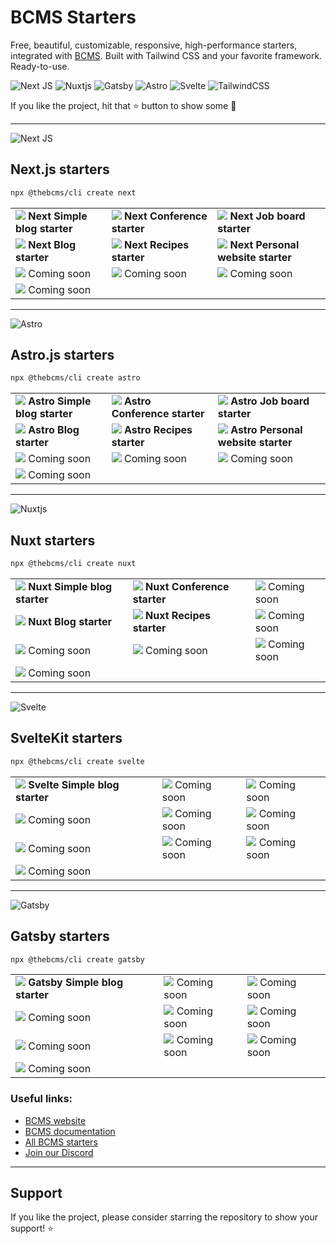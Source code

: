 # BCMS Starters

Free, beautiful, customizable, responsive, high-performance starters, integrated with [BCMS](https://github.com/bcms/cms).
Built with Tailwind CSS and your favorite framework. Ready-to-use.

![Next JS](https://img.shields.io/badge/Next-black?style=for-the-badge&logo=next.js&logoColor=white) ![Nuxtjs](https://img.shields.io/badge/Nuxt-002E3B?style=for-the-badge&logo=nuxtdotjs&logoColor=%2300DC82) ![Gatsby](https://img.shields.io/badge/Gatsby-%23663399.svg?style=for-the-badge&logo=gatsby&logoColor=white) ![Astro](https://img.shields.io/badge/astro-212227.svg?style=for-the-badge&logo=astro&logoColor=white) ![Svelte](https://img.shields.io/badge/svelte-%23f1413d.svg?style=for-the-badge&logo=svelte&logoColor=white) ![TailwindCSS](https://img.shields.io/badge/tailwindcss-%2338B2AC.svg?style=for-the-badge&logo=tailwind-css&logoColor=white)

If you like the project, hit that ⭐ button to show some 💛

---

![Next JS](https://img.shields.io/badge/Next-black?style=for-the-badge&logo=next.js&logoColor=white)

## Next.js starters

```bash
npx @thebcms/cli create next
```

|     |     |     |
| --- | --- | --- |
| [![](https://github.com/user-attachments/assets/ee443126-01b8-4a27-941a-f88984504f3c)](/next/simple-blog) **Next Simple blog starter** | [![](https://user-images.githubusercontent.com/15079459/274629022-0d402324-b0a5-4c26-b5a0-5f89aabaa31a.png)](/next/conference) **Next Conference starter** | [![](https://user-images.githubusercontent.com/15079459/274629056-f0baa4c5-d982-46df-91f9-89dd986c48a0.png)](/next/job-board) **Next Job board starter**
| [![](https://user-images.githubusercontent.com/15079459/274629077-cca186cb-b06a-46cf-8b8a-6f2f4efd03b0.png)](/next/blog) **Next Blog starter** | [![](https://user-images.githubusercontent.com/15079459/274629098-a135d9f1-b9ac-48ee-81d6-89d0b83a5f41.png)](/next/recipes) **Next Recipes starter** | [![](https://user-images.githubusercontent.com/15079459/274629159-764e33bc-83dd-487c-95ea-5224a9e263fb.png)](/next/personal) **Next Personal website starter**
| [![](https://user-images.githubusercontent.com/15079459/274629184-8ed30c1e-9001-48f3-8a39-b5276cbf7104.png)](#) Coming soon | [![](https://user-images.githubusercontent.com/15079459/274629203-68c2be61-fe6d-4b52-bca0-2f6201e73009.png)](#) Coming soon | [![](https://user-images.githubusercontent.com/15079459/274629127-89832762-1a00-4169-b8ef-13731325f81f.png)](#) Coming soon 
| [![](https://github.com/bcms/starters/assets/15079459/652d6e4f-5676-4ba6-ba36-13933ce76b37)](#) Coming soon |   |

---

![Astro](https://img.shields.io/badge/astro-212227.svg?style=for-the-badge&logo=astro&logoColor=white)

## Astro.js starters

```bash
npx @thebcms/cli create astro
```

|     |     |     |
| --- | --- | --- |
| [![](https://github.com/user-attachments/assets/ee443126-01b8-4a27-941a-f88984504f3c)](/astro/simple-blog) **Astro Simple blog starter** | [![](https://user-images.githubusercontent.com/15079459/274629022-0d402324-b0a5-4c26-b5a0-5f89aabaa31a.png)](/astro/conference) **Astro Conference starter** | [![](https://user-images.githubusercontent.com/15079459/274629056-f0baa4c5-d982-46df-91f9-89dd986c48a0.png)](/astro/job-board) **Astro Job board starter**
| [![](https://user-images.githubusercontent.com/15079459/274629077-cca186cb-b06a-46cf-8b8a-6f2f4efd03b0.png)](/astro/blog) **Astro Blog starter** | [![](https://user-images.githubusercontent.com/15079459/274629098-a135d9f1-b9ac-48ee-81d6-89d0b83a5f41.png)](/astro/recipes) **Astro Recipes starter** | [![](https://user-images.githubusercontent.com/15079459/274629159-764e33bc-83dd-487c-95ea-5224a9e263fb.png)](/astro/personal) **Astro Personal website starter**
| [![](https://user-images.githubusercontent.com/15079459/274629184-8ed30c1e-9001-48f3-8a39-b5276cbf7104.png)](#) Coming soon | [![](https://user-images.githubusercontent.com/15079459/274629203-68c2be61-fe6d-4b52-bca0-2f6201e73009.png)](#) Coming soon | [![](https://user-images.githubusercontent.com/15079459/274629127-89832762-1a00-4169-b8ef-13731325f81f.png)](#) Coming soon 
| [![](https://github.com/bcms/starters/assets/15079459/652d6e4f-5676-4ba6-ba36-13933ce76b37)](#) Coming soon |   |

---

![Nuxtjs](https://img.shields.io/badge/Nuxt-002E3B?style=for-the-badge&logo=nuxtdotjs&logoColor=%2300DC82)

## Nuxt starters

```bash
npx @thebcms/cli create nuxt
```

|     |     |     |
| --- | --- | --- |
| [![](https://github.com/user-attachments/assets/ee443126-01b8-4a27-941a-f88984504f3c)](/nuxt/simple-blog) **Nuxt Simple blog starter** | [![](https://user-images.githubusercontent.com/15079459/274629022-0d402324-b0a5-4c26-b5a0-5f89aabaa31a.png)](/nuxt/conference) **Nuxt Conference starter** | [![](https://user-images.githubusercontent.com/15079459/274629056-f0baa4c5-d982-46df-91f9-89dd986c48a0.png)](#) Coming soon
| [![](https://user-images.githubusercontent.com/15079459/274629077-cca186cb-b06a-46cf-8b8a-6f2f4efd03b0.png)](/nuxt/blog) **Nuxt Blog starter** | [![](https://user-images.githubusercontent.com/15079459/274629098-a135d9f1-b9ac-48ee-81d6-89d0b83a5f41.png)](/nuxt/recipes) **Nuxt Recipes starter** | [![](https://user-images.githubusercontent.com/15079459/274629159-764e33bc-83dd-487c-95ea-5224a9e263fb.png)](#) Coming soon
| [![](https://user-images.githubusercontent.com/15079459/274629184-8ed30c1e-9001-48f3-8a39-b5276cbf7104.png)](#) Coming soon | [![](https://user-images.githubusercontent.com/15079459/274629203-68c2be61-fe6d-4b52-bca0-2f6201e73009.png)](#) Coming soon | [![](https://user-images.githubusercontent.com/15079459/274629127-89832762-1a00-4169-b8ef-13731325f81f.png)](#) Coming soon 
| [![](https://github.com/bcms/starters/assets/15079459/652d6e4f-5676-4ba6-ba36-13933ce76b37)](#) Coming soon |   |

---

![Svelte](https://img.shields.io/badge/svelte-%23f1413d.svg?style=for-the-badge&logo=svelte&logoColor=white)

## SvelteKit starters

```bash
npx @thebcms/cli create svelte
```

|     |     |     |
| --- | --- | --- |
| [![](https://github.com/user-attachments/assets/ee443126-01b8-4a27-941a-f88984504f3c)](/svelte/simple-blog) **Svelte Simple blog starter** | [![](https://user-images.githubusercontent.com/15079459/274629022-0d402324-b0a5-4c26-b5a0-5f89aabaa31a.png)](#) Coming soon | [![](https://user-images.githubusercontent.com/15079459/274629056-f0baa4c5-d982-46df-91f9-89dd986c48a0.png)](#) Coming soon
| [![](https://user-images.githubusercontent.com/15079459/274629077-cca186cb-b06a-46cf-8b8a-6f2f4efd03b0.png)](#) Coming soon | [![](https://user-images.githubusercontent.com/15079459/274629098-a135d9f1-b9ac-48ee-81d6-89d0b83a5f41.png)](#) Coming soon | [![](https://user-images.githubusercontent.com/15079459/274629159-764e33bc-83dd-487c-95ea-5224a9e263fb.png)](#) Coming soon
| [![](https://user-images.githubusercontent.com/15079459/274629184-8ed30c1e-9001-48f3-8a39-b5276cbf7104.png)](#) Coming soon | [![](https://user-images.githubusercontent.com/15079459/274629203-68c2be61-fe6d-4b52-bca0-2f6201e73009.png)](#) Coming soon | [![](https://user-images.githubusercontent.com/15079459/274629127-89832762-1a00-4169-b8ef-13731325f81f.png)](#) Coming soon 
| [![](https://github.com/bcms/starters/assets/15079459/652d6e4f-5676-4ba6-ba36-13933ce76b37)](#) Coming soon |   |

---

![Gatsby](https://img.shields.io/badge/Gatsby-%23663399.svg?style=for-the-badge&logo=gatsby&logoColor=white)

## Gatsby starters

```bash
npx @thebcms/cli create gatsby
```

|     |     |     |
| --- | --- | --- |
| [![](https://github.com/user-attachments/assets/ee443126-01b8-4a27-941a-f88984504f3c)](/gatsby/simple-blog) **Gatsby Simple blog starter** | [![](https://user-images.githubusercontent.com/15079459/274629022-0d402324-b0a5-4c26-b5a0-5f89aabaa31a.png)](#) Coming soon | [![](https://user-images.githubusercontent.com/15079459/274629056-f0baa4c5-d982-46df-91f9-89dd986c48a0.png)](#) Coming soon
| [![](https://user-images.githubusercontent.com/15079459/274629077-cca186cb-b06a-46cf-8b8a-6f2f4efd03b0.png)](#) Coming soon | [![](https://user-images.githubusercontent.com/15079459/274629098-a135d9f1-b9ac-48ee-81d6-89d0b83a5f41.png)](#) Coming soon | [![](https://user-images.githubusercontent.com/15079459/274629159-764e33bc-83dd-487c-95ea-5224a9e263fb.png)](#) Coming soon
| [![](https://user-images.githubusercontent.com/15079459/274629184-8ed30c1e-9001-48f3-8a39-b5276cbf7104.png)](#) Coming soon | [![](https://user-images.githubusercontent.com/15079459/274629203-68c2be61-fe6d-4b52-bca0-2f6201e73009.png)](#) Coming soon | [![](https://user-images.githubusercontent.com/15079459/274629127-89832762-1a00-4169-b8ef-13731325f81f.png)](#) Coming soon 
| [![](https://github.com/bcms/starters/assets/15079459/652d6e4f-5676-4ba6-ba36-13933ce76b37)](#) Coming soon |   |

### Useful links:

-   [BCMS website](https://thebcms.com/)
-   [BCMS documentation](https://thebcms.com/docs/)
-   [All BCMS starters](https://thebcms.com/starters)
-   [Join our Discord](https://discord.com/invite/SYBY89ccaR)

---

## Support

If you like the project, please consider starring the repository to show your support! ⭐️
